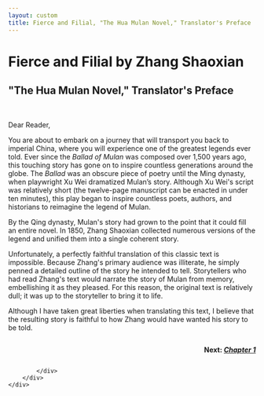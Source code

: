 ```yaml
---
layout: custom
title: Fierce and Filial, "The Hua Mulan Novel," Translator's Preface
---
```


<!-- /banner_bottom -->
<div class="main banner_bottom" id="article">
	<div class="clearfix"> </div>
	<div class="container">
		<div class="inner_sec_top_aglieits">
			<div class="banner_bottom_info">
				<h1>Fierce and Filial by Zhang Shaoxian</h1>
				<h2>"The Hua Mulan Novel," Translator's Preface</h2>
				<br />
				<!-- begin text -->
				<div id="commentable-area">
					<p>Dear Reader,</p><p>You are about to embark on a journey that will transport you back to imperial China, where you will experience one of the greatest legends ever told. Ever since the <i>Ballad of Mulan</i> was composed over 1,500 years ago, this touching story has gone on to inspire countless generations around the globe. The <i>Ballad</i> was an obscure piece of poetry until the Ming dynasty, when playwright Xu Wei dramatized Mulan’s story. Although Xu Wei's script was relatively short (the twelve-page manuscript can be enacted in under ten minutes), this play began to inspire countless poets, authors, and historians to reimagine the legend of Mulan.</p><p>By the Qing dynasty, Mulan's story had grown to the point that it could fill an entire novel. In 1850, Zhang Shaoxian collected numerous versions of the legend and unified them into a single coherent story.</p><p>Unfortunately, a perfectly faithful translation of this classic text is impossible. Because Zhang's primary audience was illiterate, he simply penned a detailed outline of the story he intended to tell. Storytellers who had read Zhang's text would narrate the story of Mulan from memory, embellishing it as they pleased. For this reason, the original text is relatively dull; it was up to the storyteller to bring it to life.</p><p>Although I have taken great liberties when translating this text, I believe that the resulting story is faithful to how Zhang would have wanted his story to be told.</p>
				</div>
<div>

<p style="float:right;"><b>Next: <a href="/pages/qing/fierce_and_filial_english_translation_chapter_1"><i>Chapter 1</i></a></b></p>

</div>
<div style="clear:both;"></div>

			</div>
		</div>
	</div>
</div>

